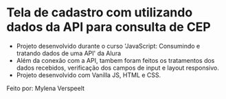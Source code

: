 # Tela de cadastro com utilizando dados da API para consulta de CEP

- Projeto desenvolvido durante o curso 'JavaScript: Consumindo e tratando dados de uma API' da Alura
- Além da conexão com a API, tambem foram feitos os tratamentos dos dados recebidos, verificação dos campos de input e layout responsivo.
- Projeto desenvolvido com Vanilla JS, HTML e CSS.

Feito por: Mylena Verspeelt
